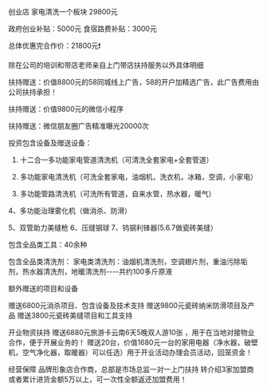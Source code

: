 创业店 家电清洗一个板块
29800元

政府创业补贴：5000元
食宿路费补贴：3000元

总体优惠完合作价：21800元❗

除在公司的培训和带店老师亲自上门带店扶持服务以外具体明细

扶持赠送：价值8800元的58同城线上广告，58的开户加精选广告，此广告费用由公司扶持承担！

扶持赠送：价值9800元的微信小程序

扶持赠送：微信朋友圈广告精准曝光20000次

投资包含设备及赠送设备：
1. 十二合一多功能家电管道清洗机（可清洗全套家电+全套管道）

2. 多功能家电清洗机（可洗全套家电，油烟机，洗衣机，冰箱，空调，小家电）
3.  多功能管路清洗机（可洗所有管道，自来水管，热水器，暖气）

4、多功能治理雾化机（做消杀、防滑）

5、双管助力美缝枪
6、压缝钢球
7、钨钢利锋器(5.6.7做瓷砖美缝）

包含全品类工具：40余种

包含全品类清洗剂：
️家电类清洗剂：油烟机清洗剂，空调翅片剂，重油污除垢剂，热水器清洗剂，地暖清洗剂----共约100多斤原液

额外赠送的项目和设备

赠送6800元消杀项目、包含设备及技术支持
赠送9800元瓷砖纳米防滑项目及产品
赠送3800元瓷砖美缝项目和工具支持

开业物资扶持
赠送6880元旅游卡云南6天5晚双人游10张  ，用于在当地对接物业合作，便于开展业务的！
赠送20台，价值1680元一台的家用电器（净水器，破壁机，空气净化器，取暖器）可以任选）用于开业活动办理会员活动，回笼资金！

经营保障
️品牌形象店合作商，总部是市场总监一对一上门扶持
转介绍3家加盟商或者累计进货金额5万以上，可一次性全额返还加盟费用！